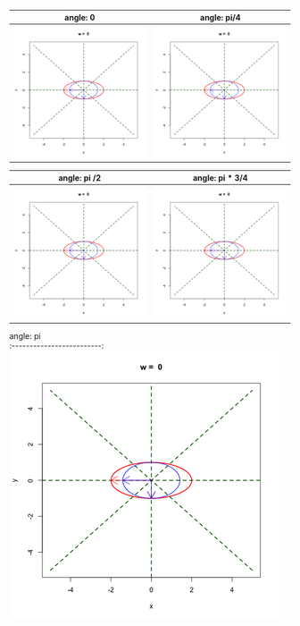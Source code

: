 

angle: 0          | angle: pi/4 
:-------------------------:|:-------------------------:|
![](https://github.com/sakuramomo1005/actionpoints/blob/master/FDA/results/a0.gif)  |  ![](https://github.com/sakuramomo1005/actionpoints/blob/master/FDA/results/a45.gif) 

angle: pi /2          | angle: pi * 3/4
:-------------------------:|:-------------------------:
![](https://github.com/sakuramomo1005/actionpoints/blob/master/FDA/results/a90.gif)  |  ![](https://github.com/sakuramomo1005/actionpoints/blob/master/FDA/results/a135.gif)

angle: pi        
:-------------------------:
![](https://github.com/sakuramomo1005/actionpoints/blob/master/FDA/results/a180.gif) 
